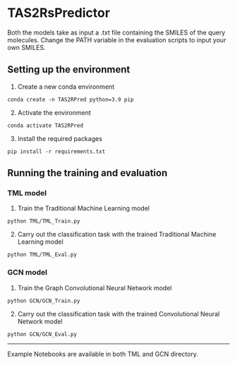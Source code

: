 # TAS2RsPredictor

Both the models take as input a .txt file containing the SMILES of the query molecules.
Change the PATH variable in the evaluation scripts to input your own SMILES.

## Setting up the environment

1. Create a new conda environment
```
conda create -n TAS2RPred python=3.9 pip
```

2. Activate the environment
```
conda activate TAS2RPred
```

3. Install the required packages
```
pip install -r requirements.txt
```

## Running the training and evaluation


### TML model

1. Train the Traditional Machine Learning model

```
python TML/TML_Train.py
```

2. Carry out the classification task with the trained Traditional Machine Learning model

```
python TML/TML_Eval.py
```

### GCN model

1. Train the Graph Convolutional Neural Network model

```
python GCN/GCN_Train.py
```

2. Carry out the classification task with the trained Convolutional Neural Network model
```
python GCN/GCN_Eval.py
```

---

Example Notebooks are available in both TML and GCN directory.
